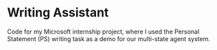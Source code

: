 # Writing Assistant
Code for my Microsoft internship project, where I used the Personal Statement (PS) writing task as a demo for our multi-state agent system.
